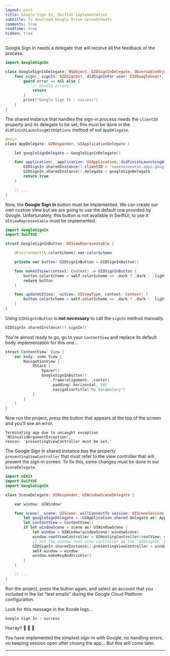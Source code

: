 ```yaml
---
layout: post
title: Google Sign In, SwiftUI implementation
subtitle: To download Google Drive spreadsheets
comments: true
readtime: true
hidden: true
---
```


<a name="didsignin">Google Sign In needs a delegate that will receive all the feedback of the process.</a>

```swift
import GoogleSignIn

class GoogleSignInDelegate: NSObject, GIDSignInDelegate, ObservableObject {
    func sign(_ signIn: GIDSignIn!, didSignInFor user: GIDGoogleUser!, withError error: Error!) {
        guard error == nil else {
            // Handle errors.
            return
        }
        print("Google Sign In - success")
    }
}
```

<a name="appdelegate">The shared instance that handles the sign-in process needs the `clientID` property and its delegate to be set, this must be done in the `didFinishLaunchingWithOptions` method of out `AppDelegate`.</a>

```swift
@main
class AppDelegate: UIResponder, UIApplicationDelegate {

    let googleSignDelegate = GoogleSignInDelegate()

    func application(_ application: UIApplication, didFinishLaunchingWithOptions launchOptions: [UIApplication.LaunchOptionsKey: Any]?) -> Bool {
        GIDSignIn.sharedInstance().clientID = "xxxxxxxxxxxxx.apps.googleusercontent.com"
        GIDSignIn.sharedInstance().delegate = googleSignDelegate
        return true
    }

    // ...
}
```

Now, the **Google Sign In** button must be implemented. We can create our own custom view but we are going to use the default one provided by Google. Unfortunately, this button is not available in SwiftUI, to use it `UIViewRepresentable` must be implemented.

```swift
import GoogleSignIn
import SwiftUI

struct GoogleSignInButton: UIViewRepresentable {

    @Environment(\.colorScheme) var colorScheme

    private var button: GIDSignInButton = GIDSignInButton()

    func makeUIView(context: Context) -> GIDSignInButton {
        button.colorScheme = self.colorScheme == .dark ? .dark : .light
        return button
    }

    func updateUIView(_ uiView: UIViewType, context: Context) {
        button.colorScheme = self.colorScheme == .dark ? .dark : .light
    }
}
```

Using `GIDSignInButton` is **not necessary** to call the `signIn` method manually.

```swift
GIDSignIn.sharedInstance()?.signIn()
```

You're almost ready to go, go to your `ContentView` and replace its default body implementation for this one...

```swift
struct ContentView: View {
    var body: some View {
        NavigationView {
            VStack {
                Spacer()
                GoogleSignInButton()
                    .frame(alignment: .center)
                    .padding(.horizontal, 50)
                    .navigationTitle("My Vocabulary")
            }
        }
    }
}
```

Now run the project, press the button that appears at the top of the screen and you'll see an error.

```
Terminating app due to uncaught exception 'NSInvalidArgumentException', 
reason: 'presentingViewController must be set.'
```

The Google Sign In shared instance has the property `presentingViewController` that must refer to the view controller that will present the sign-in screen. To fix this, some changes must be done in our `SceneDelegate`.

```swift
import UIKit
import SwiftUI
import GoogleSignIn

class SceneDelegate: UIResponder, UIWindowSceneDelegate {

    var window: UIWindow?

    func scene(_ scene: UIScene, willConnectTo session: UISceneSession, options connectionOptions: UIScene.ConnectionOptions) {
        let googleSignDelegate = (UIApplication.shared.delegate as! AppDelegate).googleSignDelegate
        let contentView = ContentView()
        if let windowScene = scene as? UIWindowScene {
            let window = UIWindow(windowScene: windowScene)
            window.rootViewController = UIHostingController(rootView: contentView)
            // Set the window root view controller as the `GIDSignIn` presenting view controller.
            GIDSignIn.sharedInstance().presentingViewController = window.rootViewController
            self.window = window
            window.makeKeyAndVisible()
        }
    }

    // ...
}
```

Run the project, press the button again, and select an account that you included in the list "test emails" during the Google Cloud Platform configuration.

Look for this message in the Xcode logs...

```
Google Sign In - success
```

Hurray!! 🎉 🥳 🎊 

You have implemented the simplest sign-in with Google, no handling errors, no keeping session open after closing the app... But this will come later.


---


